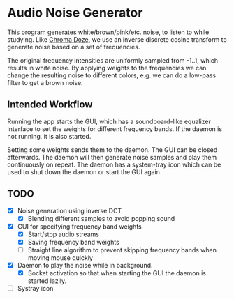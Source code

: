 # Audio Noise Generator

This program generates white/brown/pink/etc. noise, to listen to while studying.
Like [Chroma Doze](https://github.com/pmarks-net/chromadoze), we use an inverse discrete cosine transform to generate noise based on a set of frequencies.

The original frequency intensities are uniformly sampled from -1..1, which results in white noise.
By applying weights to the frequencies we can change the resulting noise to different colors, e.g. we can do a low-pass filter to get a brown noise.

## Intended Workflow

Running the app starts the GUI, which has a soundboard-like equalizer interface to set the weights for different frequency bands.
If the daemon is not running, it is also started.

Setting some weights sends them to the daemon.
The GUI can be closed afterwards.
The daemon will then generate noise samples and play them continuously on repeat.
The daemon has a system-tray icon which can be used to shut down the daemon or start the GUI again.

## TODO

- [x] Noise generation using inverse DCT
  - [x] Blending different samples to avoid popping sound
- [x] GUI for specifying frequency band weights
  - [x] Start/stop audio streams
  - [x] Saving frequency band weights
  - [ ] Straight line algorithm to prevent skipping frequency bands when moving mouse quickly
- [x] Daemon to play the noise while in background.
  - [x] Socket activation so that when starting the GUI the daemon is started lazily.
- [ ] Systray icon
